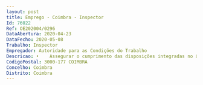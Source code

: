 ```yaml
--- 
layout: post
title: Emprego - Coimbra - Inspector
Id: 76022
Ref: OE202004/0296
DataAbertura: 2020-04-23
DataFecho: 2020-05-08
Trabalho: Inspector
Empregador: Autoridade para as Condições do Trabalho
Descricao: •	Assegurar o cumprimento das disposições integradas no âmbito da competência da Inspeção do Trabalho, com vista a promover a melhoria das condições de trabalho através da cooperação com outras autoridades, através da realização de visitas inspetivas, respetivos relatórios, instrução de processos de contraordenações e acidentes de trabalho •	Realizar visitas inspetivas aos locais de trabalho •	Executar processos inspetivos nos domínios de Relações Laborais e Segurança e Saúde no Trabalho e adotar os respetivos procedimentos •	Elaborar notificações para a, eventual, apresentação de documentos •	Concretizar vistorias e emitir pareceres no âmbito do licenciamento relativos à instalação, alteração ou laboração de estabelecimentos •	Efetuar inquéritos de acidentes de trabalho •	Coordenar e cooperar com demais autoridades e com os titulares de relações laborais •	Prestar informações presencialmente, por telefone ou via eletrónica •	Registar no SINAI documentos obrigatórios e processos inspetivos •	Promover processos de contraordenação ou contravenção através do levantamento de autos de notícia, participação ou inquérito prévio.
CodigoPostal: 3000-177 COIMBRA
Concelho: Coimbra
Distrito: Coimbra
--- 
```

